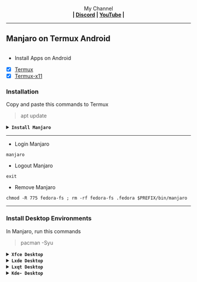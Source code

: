 <p align="center">My Channel</br><b>
| <a href="https://discord.gg/GCehyym">Discord</a> | <a href="https://youtube.com/@layargeser">YouTube</a> |</b></p>

---
## Manjaro on Termux Android
<img src="">

* Install Apps on Android
- [x] [Termux](https://play.google.com/store/apps/details?id=com.termux)
- [x] [Termux-x11](https://github.com/termux/termux-x11/releases)

### Installation

Copy and paste this commands to Termux
> apt update

<details><summary><b><code>Install Manjaro</code></b></summary></br>

> apt install wget
- [x] Manjaro 24.2 (Latest-release)

Rootfs : Arm64 (Aarch64)
```
wget https://raw.githubusercontent.com/wahasa/Manjaro/refs/heads/main/Install/manjaro.sh ; chmod +x manjaro.sh ; ./manjaro.sh
```

- [x] Manjaro (Development)

Rootfs : Arm64, Amd64
```
wget https://raw.githubusercontent.com/wahasa/Manjaro/refs/heads/main/Install/manjarodev.sh ; chmod +x manjarodev.sh ; ./manjarodev.sh
```
</details>

---
* Login Manjaro
```
manjaro
```

* Logout Manjaro
```
exit
```

* Remove Manjaro
```
chmod -R 775 fedora-fs ; rm -rf fedora-fs .fedora $PREFIX/bin/manjaro
```

---
### Install Desktop Environments

In Manjaro, run this commands
> pacman -Syu

<details><summary><b><code>Xfce Desktop</code></b></summary></br>

```
pacman -S xfce4 xfce4-goodies network-manager-applet engrampa firefox pulseaudio gst-libav dbus
```
</details>

<details><summary><b><code>Lxde Desktop</code></b></summary></br>

```
pacman -S lxde network-manager-applet firefox pulseaudio dbus ; mv /usr/bin/lxpolkit /usr/bin/lxpolkit.bak
```
</details>

<details><summary><b><code>Lxqt Desktop</code></b></summary></br>

```
pacman -S lxqt xscreensaver firefox pulseaudio dbus
```
</details>

<details><summary><b><code>Kde- Desktop</code></b></summary></br>

```
pacman -S plasma kio-extras firefox pulseaudio dbus
```
</details>
